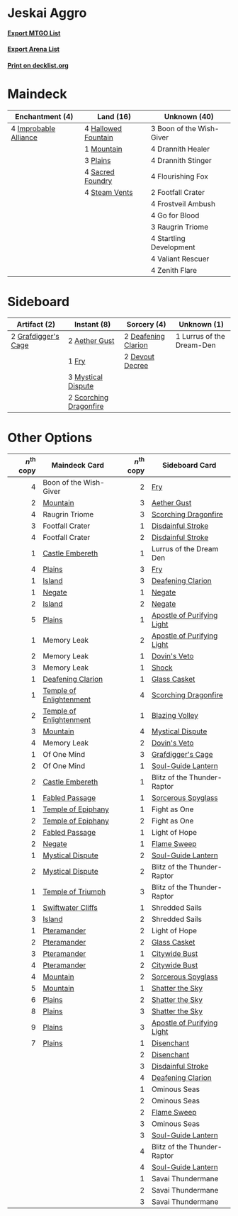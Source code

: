 # Jeskai Aggro

#### [Export MTGO List](../collection/Jeskai%20Aggro/Jeskai%20Aggro.txt)
#### [Export Arena List](../collection/Jeskai%20Aggro/Jeskai%20Aggro_arena.txt)
#### [Print on decklist.org](http://decklist.org/?deckmain=3%09Boon%20of%20the%20Wish-Giver%0A4%09Drannith%20Healer%0A4%09Drannith%20Stinger%0A4%09Flourishing%20Fox%0A2%09Footfall%20Crater%0A4%09Frostveil%20Ambush%0A4%09Go%20for%20Blood%0A4%09Hallowed%20Fountain%0A4%09Improbable%20Alliance%0A1%09Mountain%0A3%09Plains%0A3%09Raugrin%20Triome%0A4%09Sacred%20Foundry%0A4%09Startling%20Development%0A4%09Steam%20Vents%0A4%09Valiant%20Rescuer%0A4%09Zenith%20Flare&deckside=2%09Aether%20Gust%0A2%09Deafening%20Clarion%0A2%09Devout%20Decree%0A1%09Fry%0A2%09Grafdigger's%20Cage%0A1%09Lurrus%20of%20the%20Dream-Den%0A3%09Mystical%20Dispute%0A2%09Scorching%20Dragonfire)
# Maindeck

|                                        Enchantment (4)                                         |                                          Land (16)                                          |      Unknown (40)      |
|------------------------------------------------------------------------------------------------|---------------------------------------------------------------------------------------------|------------------------|
|4 [Improbable Alliance](http://gatherer.wizards.com/Pages/Card/Details.aspx?multiverseid=473155)|4 [Hallowed Fountain](http://gatherer.wizards.com/Pages/Card/Details.aspx?multiverseid=97071)|3 Boon of the Wish-Giver|
|                                                                                                |1 [Mountain](http://gatherer.wizards.com/Pages/Card/Details.aspx?multiverseid=439859)        |4 Drannith Healer       |
|                                                                                                |3 [Plains](http://gatherer.wizards.com/Pages/Card/Details.aspx?multiverseid=439856)          |4 Drannith Stinger      |
|                                                                                                |4 [Sacred Foundry](http://gatherer.wizards.com/Pages/Card/Details.aspx?multiverseid=405106)  |4 Flourishing Fox       |
|                                                                                                |4 [Steam Vents](http://gatherer.wizards.com/Pages/Card/Details.aspx?multiverseid=405109)     |2 Footfall Crater       |
|                                                                                                |                                                                                             |4 Frostveil Ambush      |
|                                                                                                |                                                                                             |4 Go for Blood          |
|                                                                                                |                                                                                             |3 Raugrin Triome        |
|                                                                                                |                                                                                             |4 Startling Development |
|                                                                                                |                                                                                             |4 Valiant Rescuer       |
|                                                                                                |                                                                                             |4 Zenith Flare          |


# Sideboard

|                                         Artifact (2)                                         |                                           Instant (8)                                           |                                         Sorcery (4)                                          |       Unknown (1)       |
|----------------------------------------------------------------------------------------------|-------------------------------------------------------------------------------------------------|----------------------------------------------------------------------------------------------|-------------------------|
|2 [Grafdigger's Cage](http://gatherer.wizards.com/Pages/Card/Details.aspx?multiverseid=278452)|2 [Aether Gust](http://gatherer.wizards.com/Pages/Card/Details.aspx?multiverseid=466796)         |2 [Deafening Clarion](http://gatherer.wizards.com/Pages/Card/Details.aspx?multiverseid=452915)|1 Lurrus of the Dream-Den|
|                                                                                              |1 [Fry](http://gatherer.wizards.com/Pages/Card/Details.aspx?multiverseid=466894)                 |2 [Devout Decree](http://gatherer.wizards.com/Pages/Card/Details.aspx?multiverseid=466767)    |                         |
|                                                                                              |3 [Mystical Dispute](http://gatherer.wizards.com/Pages/Card/Details.aspx?multiverseid=473020)    |                                                                                              |                         |
|                                                                                              |2 [Scorching Dragonfire](http://gatherer.wizards.com/Pages/Card/Details.aspx?multiverseid=473101)|                                                                                              |                         |


# Other Options

|*n*<sup>th</sup> copy|                                          Maindeck Card                                           |*n*<sup>th</sup> copy|                                           Sideboard Card                                            |
|--------------------:|--------------------------------------------------------------------------------------------------|--------------------:|-----------------------------------------------------------------------------------------------------|
|                    4|Boon of the Wish-Giver                                                                            |                    2|[Fry](http://gatherer.wizards.com/Pages/Card/Details.aspx?multiverseid=466894)                       |
|                    2|[Mountain](http://gatherer.wizards.com/Pages/Card/Details.aspx?multiverseid=439859)               |                    3|[Aether Gust](http://gatherer.wizards.com/Pages/Card/Details.aspx?multiverseid=466796)               |
|                    4|Raugrin Triome                                                                                    |                    3|[Scorching Dragonfire](http://gatherer.wizards.com/Pages/Card/Details.aspx?multiverseid=473101)      |
|                    3|Footfall Crater                                                                                   |                    1|[Disdainful Stroke](http://gatherer.wizards.com/Pages/Card/Details.aspx?multiverseid=420705)         |
|                    4|Footfall Crater                                                                                   |                    2|[Disdainful Stroke](http://gatherer.wizards.com/Pages/Card/Details.aspx?multiverseid=420705)         |
|                    1|[Castle Embereth](http://gatherer.wizards.com/Pages/Card/Details.aspx?multiverseid=473201)        |                    1|Lurrus of the Dream Den                                                                              |
|                    4|[Plains](http://gatherer.wizards.com/Pages/Card/Details.aspx?multiverseid=439856)                 |                    3|[Fry](http://gatherer.wizards.com/Pages/Card/Details.aspx?multiverseid=466894)                       |
|                    1|[Island](http://gatherer.wizards.com/Pages/Card/Details.aspx?multiverseid=439857)                 |                    3|[Deafening Clarion](http://gatherer.wizards.com/Pages/Card/Details.aspx?multiverseid=452915)         |
|                    1|[Negate](http://gatherer.wizards.com/Pages/Card/Details.aspx?multiverseid=423707)                 |                    1|[Negate](http://gatherer.wizards.com/Pages/Card/Details.aspx?multiverseid=423707)                    |
|                    2|[Island](http://gatherer.wizards.com/Pages/Card/Details.aspx?multiverseid=439857)                 |                    2|[Negate](http://gatherer.wizards.com/Pages/Card/Details.aspx?multiverseid=423707)                    |
|                    5|[Plains](http://gatherer.wizards.com/Pages/Card/Details.aspx?multiverseid=439856)                 |                    1|[Apostle of Purifying Light](http://gatherer.wizards.com/Pages/Card/Details.aspx?multiverseid=466760)|
|                    1|Memory Leak                                                                                       |                    2|[Apostle of Purifying Light](http://gatherer.wizards.com/Pages/Card/Details.aspx?multiverseid=466760)|
|                    2|Memory Leak                                                                                       |                    1|[Dovin's Veto](http://gatherer.wizards.com/Pages/Card/Details.aspx?multiverseid=461120)              |
|                    3|Memory Leak                                                                                       |                    1|[Shock](http://gatherer.wizards.com/Pages/Card/Details.aspx?multiverseid=129732)                     |
|                    1|[Deafening Clarion](http://gatherer.wizards.com/Pages/Card/Details.aspx?multiverseid=452915)      |                    1|[Glass Casket](http://gatherer.wizards.com/Pages/Card/Details.aspx?multiverseid=472977)              |
|                    1|[Temple of Enlightenment](http://gatherer.wizards.com/Pages/Card/Details.aspx?multiverseid=378535)|                    4|[Scorching Dragonfire](http://gatherer.wizards.com/Pages/Card/Details.aspx?multiverseid=473101)      |
|                    2|[Temple of Enlightenment](http://gatherer.wizards.com/Pages/Card/Details.aspx?multiverseid=378535)|                    1|[Blazing Volley](http://gatherer.wizards.com/Pages/Card/Details.aspx?multiverseid=426821)            |
|                    3|[Mountain](http://gatherer.wizards.com/Pages/Card/Details.aspx?multiverseid=439859)               |                    4|[Mystical Dispute](http://gatherer.wizards.com/Pages/Card/Details.aspx?multiverseid=473020)          |
|                    4|Memory Leak                                                                                       |                    2|[Dovin's Veto](http://gatherer.wizards.com/Pages/Card/Details.aspx?multiverseid=461120)              |
|                    1|Of One Mind                                                                                       |                    3|[Grafdigger's Cage](http://gatherer.wizards.com/Pages/Card/Details.aspx?multiverseid=278452)         |
|                    2|Of One Mind                                                                                       |                    1|[Soul-Guide Lantern](http://gatherer.wizards.com/Pages/Card/Details.aspx?multiverseid=476488)        |
|                    2|[Castle Embereth](http://gatherer.wizards.com/Pages/Card/Details.aspx?multiverseid=473201)        |                    1|Blitz of the Thunder-Raptor                                                                          |
|                    1|[Fabled Passage](http://gatherer.wizards.com/Pages/Card/Details.aspx?multiverseid=473206)         |                    1|[Sorcerous Spyglass](http://gatherer.wizards.com/Pages/Card/Details.aspx?multiverseid=435407)        |
|                    1|[Temple of Epiphany](http://gatherer.wizards.com/Pages/Card/Details.aspx?multiverseid=442808)     |                    1|Fight as One                                                                                         |
|                    2|[Temple of Epiphany](http://gatherer.wizards.com/Pages/Card/Details.aspx?multiverseid=442808)     |                    2|Fight as One                                                                                         |
|                    2|[Fabled Passage](http://gatherer.wizards.com/Pages/Card/Details.aspx?multiverseid=473206)         |                    1|Light of Hope                                                                                        |
|                    2|[Negate](http://gatherer.wizards.com/Pages/Card/Details.aspx?multiverseid=423707)                 |                    1|[Flame Sweep](http://gatherer.wizards.com/Pages/Card/Details.aspx?multiverseid=466893)               |
|                    1|[Mystical Dispute](http://gatherer.wizards.com/Pages/Card/Details.aspx?multiverseid=473020)       |                    2|[Soul-Guide Lantern](http://gatherer.wizards.com/Pages/Card/Details.aspx?multiverseid=476488)        |
|                    2|[Mystical Dispute](http://gatherer.wizards.com/Pages/Card/Details.aspx?multiverseid=473020)       |                    2|Blitz of the Thunder-Raptor                                                                          |
|                    1|[Temple of Triumph](http://gatherer.wizards.com/Pages/Card/Details.aspx?multiverseid=373560)      |                    3|Blitz of the Thunder-Raptor                                                                          |
|                    1|[Swiftwater Cliffs](http://gatherer.wizards.com/Pages/Card/Details.aspx?multiverseid=405407)      |                    1|Shredded Sails                                                                                       |
|                    3|[Island](http://gatherer.wizards.com/Pages/Card/Details.aspx?multiverseid=439857)                 |                    2|Shredded Sails                                                                                       |
|                    1|[Pteramander](http://gatherer.wizards.com/Pages/Card/Details.aspx?multiverseid=457191)            |                    2|Light of Hope                                                                                        |
|                    2|[Pteramander](http://gatherer.wizards.com/Pages/Card/Details.aspx?multiverseid=457191)            |                    2|[Glass Casket](http://gatherer.wizards.com/Pages/Card/Details.aspx?multiverseid=472977)              |
|                    3|[Pteramander](http://gatherer.wizards.com/Pages/Card/Details.aspx?multiverseid=457191)            |                    1|[Citywide Bust](http://gatherer.wizards.com/Pages/Card/Details.aspx?multiverseid=452754)             |
|                    4|[Pteramander](http://gatherer.wizards.com/Pages/Card/Details.aspx?multiverseid=457191)            |                    2|[Citywide Bust](http://gatherer.wizards.com/Pages/Card/Details.aspx?multiverseid=452754)             |
|                    4|[Mountain](http://gatherer.wizards.com/Pages/Card/Details.aspx?multiverseid=439859)               |                    2|[Sorcerous Spyglass](http://gatherer.wizards.com/Pages/Card/Details.aspx?multiverseid=435407)        |
|                    5|[Mountain](http://gatherer.wizards.com/Pages/Card/Details.aspx?multiverseid=439859)               |                    1|[Shatter the Sky](http://gatherer.wizards.com/Pages/Card/Details.aspx?multiverseid=476288)           |
|                    6|[Plains](http://gatherer.wizards.com/Pages/Card/Details.aspx?multiverseid=439856)                 |                    2|[Shatter the Sky](http://gatherer.wizards.com/Pages/Card/Details.aspx?multiverseid=476288)           |
|                    8|[Plains](http://gatherer.wizards.com/Pages/Card/Details.aspx?multiverseid=439856)                 |                    3|[Shatter the Sky](http://gatherer.wizards.com/Pages/Card/Details.aspx?multiverseid=476288)           |
|                    9|[Plains](http://gatherer.wizards.com/Pages/Card/Details.aspx?multiverseid=439856)                 |                    3|[Apostle of Purifying Light](http://gatherer.wizards.com/Pages/Card/Details.aspx?multiverseid=466760)|
|                    7|[Plains](http://gatherer.wizards.com/Pages/Card/Details.aspx?multiverseid=439856)                 |                    1|[Disenchant](http://gatherer.wizards.com/Pages/Card/Details.aspx?multiverseid=847)                   |
|                     |                                                                                                  |                    2|[Disenchant](http://gatherer.wizards.com/Pages/Card/Details.aspx?multiverseid=847)                   |
|                     |                                                                                                  |                    3|[Disdainful Stroke](http://gatherer.wizards.com/Pages/Card/Details.aspx?multiverseid=420705)         |
|                     |                                                                                                  |                    4|[Deafening Clarion](http://gatherer.wizards.com/Pages/Card/Details.aspx?multiverseid=452915)         |
|                     |                                                                                                  |                    1|Ominous Seas                                                                                         |
|                     |                                                                                                  |                    2|Ominous Seas                                                                                         |
|                     |                                                                                                  |                    2|[Flame Sweep](http://gatherer.wizards.com/Pages/Card/Details.aspx?multiverseid=466893)               |
|                     |                                                                                                  |                    3|Ominous Seas                                                                                         |
|                     |                                                                                                  |                    3|[Soul-Guide Lantern](http://gatherer.wizards.com/Pages/Card/Details.aspx?multiverseid=476488)        |
|                     |                                                                                                  |                    4|Blitz of the Thunder-Raptor                                                                          |
|                     |                                                                                                  |                    4|[Soul-Guide Lantern](http://gatherer.wizards.com/Pages/Card/Details.aspx?multiverseid=476488)        |
|                     |                                                                                                  |                    1|Savai Thundermane                                                                                    |
|                     |                                                                                                  |                    2|Savai Thundermane                                                                                    |
|                     |                                                                                                  |                    3|Savai Thundermane                                                                                    |

